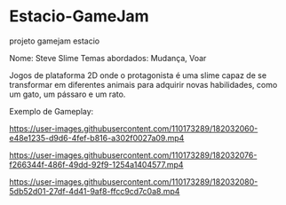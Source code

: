 # Estacio-GameJam
projeto gamejam estacio

Nome: Steve Slime
Temas abordados: Mudança, Voar

Jogos de plataforma 2D onde o protagonista é uma slime capaz de se transformar em diferentes animais para adquirir novas habilidades, como um gato, um pássaro e um rato.

Exemplo de Gameplay:


https://user-images.githubusercontent.com/110173289/182032060-e48e1235-d9d6-4fef-b816-a302f0027a09.mp4


https://user-images.githubusercontent.com/110173289/182032076-f266344f-486f-49dd-92f9-1254a1404577.mp4



https://user-images.githubusercontent.com/110173289/182032080-5db52d01-27df-4d41-9af8-ffcc9cd7c0a8.mp4

